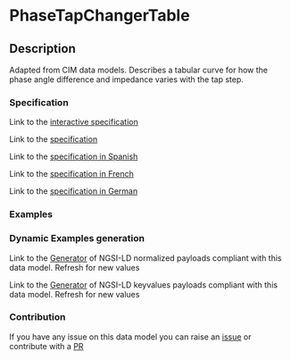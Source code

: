 # PhaseTapChangerTable

## Description 

Adapted from CIM data models. Describes a tabular curve for how the phase angle difference and impedance varies with the tap step.
### Specification

Link to the [interactive specification](https://swagger.lab.fiware.org/?url=https://smart-data-models.github.io/dataModel.EnergyCIM/PhaseTapChangerTable/swagger.yaml)

Link to the [specification](https://smart-data-models.github.io/dataModel.EnergyCIM/PhaseTapChangerTable/doc/spec.md)

Link to the [specification in Spanish](https://smart-data-models.github.io/dataModel.EnergyCIM/PhaseTapChangerTable/doc/spec_ES.md)

Link to the [specification in French](https://smart-data-models.github.io/dataModel.EnergyCIM/PhaseTapChangerTable/doc/spec_FR.md)

Link to the [specification in German](https://smart-data-models.github.io/dataModel.EnergyCIM/PhaseTapChangerTable/doc/spec_DE.md)
### Examples
### Dynamic Examples generation

Link to the [Generator](https://smartdatamodels.org/extra/ngsi-ld_generator_v0.92.php?schemaUrl=https://raw.githubusercontent.com/smart-data-models/dataModel.EnergyCIM/master/PhaseTapChangerTable/schema.json&email=info@smartdatamodels.org) of NGSI-LD normalized payloads compliant with this data model. Refresh for new values

Link to the [Generator](https://smartdatamodels.org/extra/ngsi-ld_generator_keyvalues_v0.92.php?schemaUrl=https://raw.githubusercontent.com/smart-data-models/dataModel.EnergyCIM/master/PhaseTapChangerTable/schema.json&email=info@smartdatamodels.org) of NGSI-LD keyvalues payloads compliant with this data model. Refresh for new values
### Contribution

 If you have any issue on this data model you can raise an [issue](https://github.com/smart-data-models/dataModel.EnergyCIM/issues)  or contribute with a [PR](https://github.com/smart-data-models/dataModel.EnergyCIM/pulls)